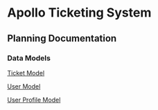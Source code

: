 # Apollo Ticketing System


## Planning Documentation

### Data Models

[Ticket Model]

[User Model]

[User Profile Model]


[Ticket Model]: planning/data-models/ticket-model.md
[User Model]: planning/data-models/user-model.md
[User Profile Model]: planning/data-models/user-profile-model.md
